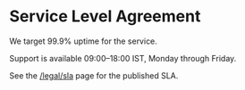 # Service Level Agreement

We target 99.9% uptime for the service.

Support is available 09:00–18:00 IST, Monday through Friday.

See the [/legal/sla](/legal/sla) page for the published SLA.
